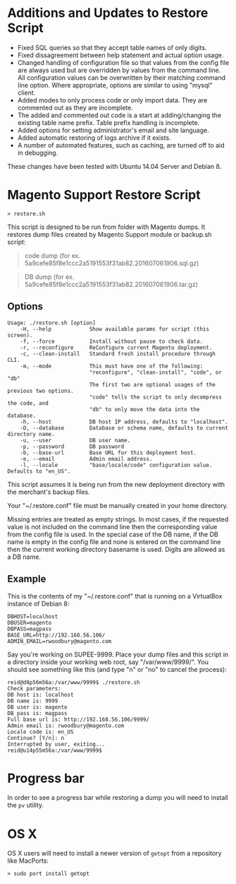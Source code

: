 # Additions and Updates to Restore Script
- Fixed SQL queries so that they accept table names of only digits.
- Fixed dissagreement between help statement and actual option usage.
- Changed handling of configuration file so that values from the config file are always used but are overridden by values from the command line. All configuration values can be overwritten by their matching command line option. Where appropriate, options are similar to using "mysql" client.
- Added modes to only process code or only import data. They are commented out as they are incomplete.
- The added and commented out code is a start at adding/changing the existing table name prefix. Table prefix handling is incomplete.
- Added options for setting administrator's email and site language.
- Added automatic restoring of logs archive if it exists.
- A number of automated features, such as caching, are turned off to aid in debugging.

These changes have been tested with Ubuntu 14.04 Server and Debian 8.

# Magento Support Restore Script
```
> restore.sh
```

This script is designed to be run from folder with Magento dumps.
It restores dump files created by Magento Support module or backup.sh script:
> code dump (for ex. 5a9cefe85f8e1ccc2a5191553f31ab82.201607061906.sql.gz)

> DB dump (for ex. 5a9cefe85f8e1ccc2a5191553f31ab82.201607061906.tar.gz)

## Options
```
Usage: ./restore.sh [option]
    -H, --help            Show available params for script (this screen).
    -f, --force           Install without pause to check data.
    -r, --reconfigure     ReConfigure current Magento deployment.
    -c, --clean-install   Standard fresh install procedure through CLI.
    -m, --mode            This must have one of the following:
                          "reconfigure", "clean-install", "code", or "db"
                          The first two are optional usages of the previous two options.
                          "code" tells the script to only decompress the code, and
                          "db" to only move the data into the database.
    -h, --host            DB host IP address, defaults to "localhost".
    -D, --database        Database or schema name, defaults to current directory name.
    -u, --user            DB user name.
    -p, --password        DB password
    -b, --base-url        Base URL for this deployment host.
    -e, --email           Admin email address.
    -l, --locale          "base/locale/code" configuration value. Defaults to "en_US".
```

This script assumes it is being run from the new deployment directory with the
merchant's backup files.

Your "~/.restore.conf" file must be manually created in your home directory.

Missing entries are treated as empty strings. In most cases, if the requested value is not included on the command line then the corresponding value from the config file is used. In the special case of the DB name, if the DB name is empty in the config file and none is entered on the command line then the current working directory basename is used. Digits are allowed as a DB name.

## Example
This is the contents of my "~/.restore.conf" that is running on a VirtualBox instance of Debian 8:
```
DBHOST=localhost
DBUSER=magento
DBPASS=magpass
BASE_URL=http://192.168.56.106/
ADMIN_EMAIL=rwoodbury@magento.com
```

Say you're working on SUPEE-9999. Place your dump files and this script in a directory inside your working web root, say "/var/www/9999/". You should see something like this (and type "n" or "no" to cancel the process):
```
reid@d8p56m56a:/var/www/9999$ ./restore.sh
Check parameters:
DB host is: localhost
DB name is: 9999
DB user is: magento
DB pass is: magpass
Full base url is: http://192.168.56.106/9999/
Admin email is: rwoodbury@magento.com
Locale code is: en_US
Continue? [Y/n]: n
Interrupted by user, exiting...
reid@u14p55m56a:/var/www/9999$
```

# Progress bar
In order to see a progress bar while restoring a dump you will need to install the `pv` utility.

# OS X
OS X users will need to install a newer version of `getopt` from a repository like MacPorts:

`> sudo port install getopt`
